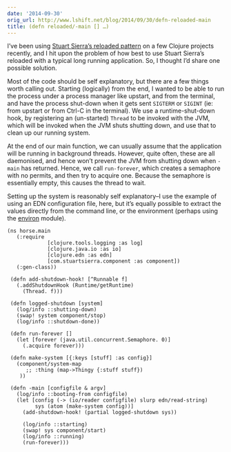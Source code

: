 ```yaml
---
date: '2014-09-30'
orig_url: http://www.lshift.net/blog/2014/09/30/defn-reloaded-main
title: (defn reloaded/-main [] …)
---
```


I’ve been using [Stuart Sierra’s reloaded
pattern](http://thinkrelevance.com/blog/2013/06/04/clojure-workflow-reloaded)
on a few Clojure projects recently, and I hit upon the problem of how
best to use Stuart Sierra’s reloaded with a typical long running
application. So, I thought I’d share one possible solution.

Most of the code should be self explanatory, but there are a few things
worth calling out. Starting (logically) from the end, I wanted to be
able to run the process under a process manager like upstart, and from
the terminal, and have the process shut-down when it gets sent `SIGTERM`
or `SIGINT` (ie: from upstart or from Ctrl-C in the terminal). We use a
runtime-shut-down hook, by registering an (un-started) `Thread` to be
invoked with the JVM, which will be invoked when the JVM shuts shutting
down, and use that to clean up our running system.

At the end of our main function, we can usually assume that the
application will be running in background threads. However, quite often,
these are all daemonised, and hence won’t prevent the JVM from shutting
down when `-main` has returned. Hence, we call `run-forever`, which
creates a semaphore with no permits, and then try to acquire one.
Because the semaphore is essentially empty, this causes the thread to
wait.

Setting up the system is reasonably self explanatory–I use the example
of using an EDN configuration file, here, but it’s equally possible to
extract the values directly from the command line, or the environment
(perhaps using the [environ](https://github.com/weavejester/environ)
module).

    (ns horse.main
       (:require
                 [clojure.tools.logging :as log]
                 [clojure.java.io :as io]
                 [clojure.edn :as edn]
                 [com.stuartsierra.component :as component])
       (:gen-class))

     (defn add-shutdown-hook! [^Runnable f]
       (.addShutdownHook (Runtime/getRuntime)
         (Thread. f)))

     (defn logged-shutdown [system]
       (log/info ::shutting-down)
       (swap! system component/stop)
       (log/info ::shutdown-done))

     (defn run-forever []
       (let [forever (java.util.concurrent.Semaphore. 0)]
         (.acquire forever)))

     (defn make-system [{:keys [stuff] :as config}]
       (component/system-map
          ;; :thing (map->Thingy {:stuff stuff})
        ))

     (defn -main [configfile & argv]
       (log/info ::booting-from configfile)
       (let [config (-> (io/reader configfile) slurp edn/read-string)
             sys (atom (make-system config))]
         (add-shutdown-hook! (partial logged-shutdown sys))

         (log/info ::starting)
         (swap! sys component/start)
         (log/info ::running)
         (run-forever)))
